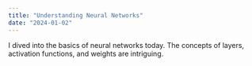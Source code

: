 ```yaml
---
title: "Understanding Neural Networks"
date: "2024-01-02"
---
```


I dived into the basics of neural networks today. The concepts of layers, activation functions, and weights are intriguing.

